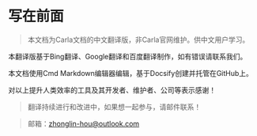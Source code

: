 ﻿# 写在前面

> 本文档为Carla文档的中文翻译版，非Carla官网维护。供中文用户学习。

本翻译版基于Bing翻译、Google翻译和百度翻译制作，如有错误请联系我们。

本文档使用Cmd Markdown编辑器编辑，基于Docsify创建并托管在GitHub上。

对以上提升人类效率的工具及其开发者、维护者、公司等表示感谢！

> 翻译持续进行和改进中，如果想一起参与，请邮件联系！

>邮箱：zhonglin-hou@outlook.com
